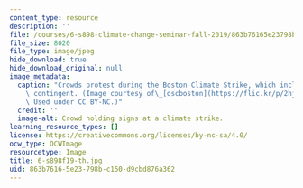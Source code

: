 ```yaml
---
content_type: resource
description: ''
file: /courses/6-s898-climate-change-seminar-fall-2019/863b76165e23798bc150d9cbd876a362_6-s898f19-th.jpg
file_size: 8020
file_type: image/jpeg
hide_download: true
hide_download_original: null
image_metadata:
  caption: "Crowds protest during the Boston Climate Strike, which included an MIT\
    \ contingent. (Image courtesy of\_[oscboston](https://flic.kr/p/2hj7zi2)\_on Flickr.\
    \ Used under CC BY-NC.)"
  credit: ''
  image-alt: Crowd holding signs at a climate strike.
learning_resource_types: []
license: https://creativecommons.org/licenses/by-nc-sa/4.0/
ocw_type: OCWImage
resourcetype: Image
title: 6-s898f19-th.jpg
uid: 863b7616-5e23-798b-c150-d9cbd876a362
---
```

